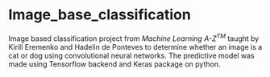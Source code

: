 # Image_base_classification
Image based classification project from <i>Machine Learning A-Z<sup>TM</sup></i> taught by Kirill Eremenko and Hadelin de Ponteves to determine whether an image is a cat or dog using convolutional neural networks. The predictive model was made using Tensorflow backend and Keras package on python.
